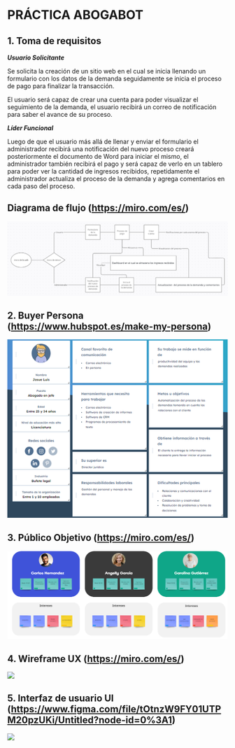 #  PRÁCTICA ABOGABOT
## **1. Toma de requisitos** 

***Usuario Solicitante***

Se solicita la creación de un sitio web en el cual se inicia llenando un formulario con los datos de la demanda seguidamente se inicia el proceso de pago para finalizar la transacción.

El usuario será capaz de crear una cuenta para poder visualizar el seguimiento de la demanda, el usuario recibirá un correo de notificación para saber el avance de su proceso.

***Líder Funcional***

Luego de que el usuario más allá de llenar y enviar el formulario el administrador recibirá una notificación del nuevo proceso creará posteriormente el documento de Word para iniciar el mismo, el administrador también recibirá el pago y será capaz de verlo en un tablero para poder ver la cantidad de ingresos recibidos, repetidamente el administrador actualiza el proceso de la demanda y agrega comentarios en cada paso del proceso.

## **Diagrama de flujo (https://miro.com/es/)** 
![](https://github.com/RonyPadilla/Practica-UI-UX/blob/main/Imagenes/Diagrama%20de%20flujo.PNG?raw=true)

## **2. Buyer Persona (https://www.hubspot.es/make-my-persona)** 
![](https://github.com/RonyPadilla/Practica-UI-UX/blob/main/Imagenes/Buyer%20Persona.PNG?raw=true)

## **3. Público Objetivo (https://miro.com/es/)** 
![](https://github.com/RonyPadilla/Practica-UI-UX/blob/main/Imagenes/Publico%20objetivo.PNG?raw=true)

## **4. Wireframe UX (https://miro.com/es/)** 
![](https://github.com/RonyPadilla/Mission-Front-End/blob/main/Practica-Abogabot/Imagenes/Wireframes.PNG?raw=true)

## **5. Interfaz de usuario UI (https://www.figma.com/file/tOtnzW9FY01UTPM20pzUKi/Untitled?node-id=0%3A1)** 
![](https://github.com/RonyPadilla/Mission-Front-End/blob/main/Practica-Abogabot/Imagenes/UiAbogabot.png?raw=true)
